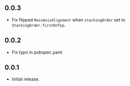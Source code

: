 ## 0.0.3
* Fix flipped `MainAxisAlignment` when `stackingOrder` set to `StackingOrder.firstOnTop`.

## 0.0.2

* Fix typo in pubspec.yaml

## 0.0.1

* Initial release.
